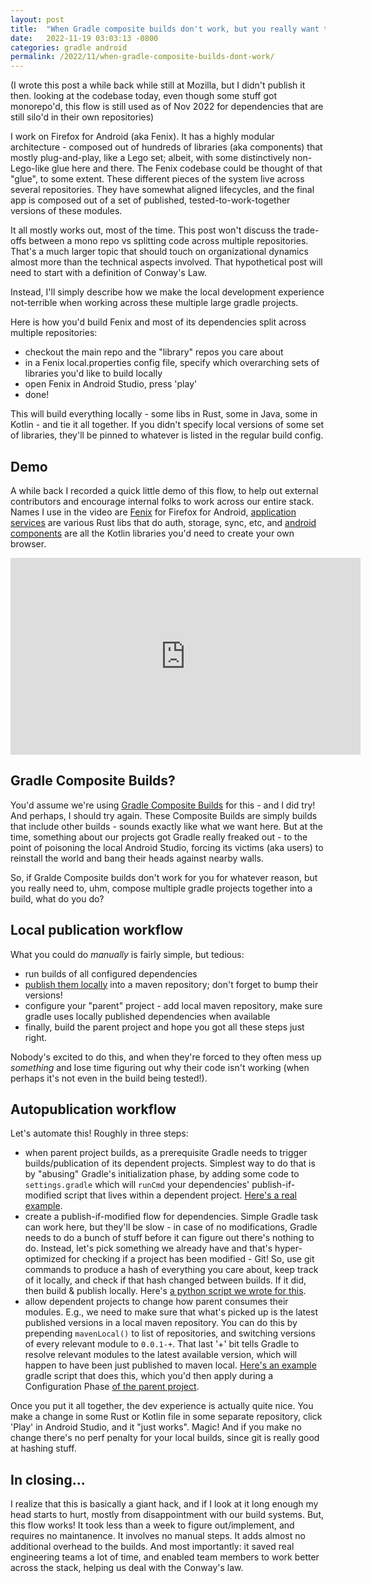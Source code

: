 ```yaml
---
layout: post
title:  "When Gradle composite builds don't work, but you really want them"
date:   2022-11-19 03:03:13 -0800
categories: gradle android
permalink: /2022/11/when-gradle-composite-builds-dont-work/
---
```


(I wrote this post a while back while still at Mozilla, but I didn't publish it then. looking at the codebase today, even though some stuff got monorepo'd, this flow is still used as of Nov 2022 for dependencies that are still silo'd in their own repositories)

I work on Firefox for Android (aka Fenix). It has a highly modular architecture - composed out of hundreds of libraries (aka components) that mostly plug-and-play, like a Lego set; albeit, with some distinctively non-Lego-like glue here and there. The Fenix codebase could be thought of that "glue", to some extent. These different pieces of the system live across several repositories. They have somewhat aligned lifecycles, and the final app is composed out of a set of published, tested-to-work-together versions of these modules.

It all mostly works out, most of the time. This post won't discuss the trade-offs between a mono repo vs splitting code across multiple repositories. That's a much larger topic that should touch on organizational dynamics almost more than the technical aspects involved. That hypothetical post will need to start with a definition of Conway's Law.

Instead, I'll simply describe how we make the local development experience not-terrible when working across these multiple large gradle projects.

Here is how you'd build Fenix and most of its dependencies split across multiple repositories:
- checkout the main repo and the "library" repos you care about
- in a Fenix local.properties config file, specify which overarching sets of libraries you'd like to build locally
- open Fenix in Android Studio, press 'play'
- done!

This will build everything locally - some libs in Rust, some in Java, some in Kotlin - and tie it all together. If you didn't specify local versions of some set of libraries, they'll be pinned to whatever is listed in the regular build config.

## Demo

A while back I recorded a quick little demo of this flow, to help out external contributors and encourage internal folks to work across our entire stack. Names I use in the video are [Fenix](https://github.com/mozilla-mobile/fenix/) for Firefox for Android, [application services](https://github.com/mozilla/application-services/) are various Rust libs that do auth, storage, sync, etc, and [android components](https://github.com/mozilla-mobile/android-components/) are all the Kotlin libraries you'd need to create your own browser.

<iframe width="560" height="315" src="https://www.youtube-nocookie.com/embed/qZKlBzVvQGc" title="YouTube video player" frameborder="0" allow="accelerometer; autoplay; clipboard-write; encrypted-media; gyroscope; picture-in-picture" allowfullscreen></iframe>

## Gradle Composite Builds?
You'd assume we're using [Gradle Composite Builds](https://docs.gradle.org/current/userguide/composite_builds.html) for this - and I did try! And perhaps, I should try again. These Composite Builds are simply builds that include other builds - sounds exactly like what we want here. But at the time, something about our projects got Gradle really freaked out - to the point of poisoning the local Android Studio, forcing its victims (aka users) to reinstall the world and bang their heads against nearby walls.

So, if Gralde Composite builds don't work for you for whatever reason, but you really need to, uhm, compose multiple gradle projects together into a build, what do you do?

## Local publication workflow

What you could do _manually_ is fairly simple, but tedious:
- run builds of all configured dependencies
- [publish them locally](https://docs.gradle.org/current/userguide/publishing_maven.html) into a maven repository; don't forget to bump their versions!
- configure your "parent" project - add local maven repository, make sure gradle uses locally published dependencies when available
- finally, build the parent project and hope you got all these steps just right.

Nobody's excited to do this, and when they're forced to they often mess up _something_ and lose time figuring out why their code isn't working (when perhaps it's not even in the build being tested!).

## Autopublication workflow

Let's automate this! Roughly in three steps:

- when parent project builds, as a prerequisite Gradle needs to trigger builds/publication of its dependent projects. Simplest way to do that is by "abusing" Gradle's initialization phase, by adding some code to `settings.gradle` which will `runCmd` your dependencies' publish-if-modified script that lives within a dependent project. [Here's a real example](https://github.com/mozilla-mobile/fenix/blob/7bbee763a6822f8f13b1cb13efdecbf16fbb2873/settings.gradle#L45-L59).
- create a publish-if-modified flow for dependencies. Simple Gradle task can work here, but they'll be slow - in case of no modifications, Gradle needs to do a bunch of stuff before it can figure out there's nothing to do. Instead, let's pick something we already have and that's hyper-optimized for checking if a project has been modified - Git! So, use git commands to produce a hash of everything you care about, keep track of it locally, and check if that hash changed between builds. If it did, then build & publish locally. Here's [a python script we wrote for this](https://github.com/mozilla-mobile/android-components/blob/5d2314d081859fcd8d7aead5d210a2c8c6706e8e/automation/publish_to_maven_local_if_modified.py).
- allow dependent projects to change how parent consumes their modules. E.g., we need to make sure that what's picked up is the latest published versions in a local maven repository. You can do this by prepending `mavenLocal()` to list of repositories, and switching versions of every relevant module to `0.0.1-+`. That last '+' bit tells Gradle to resolve relevant modules to the latest available version, which will happen to have been just published to maven local. [Here's an example](https://github.com/mozilla-mobile/android-components/blob/5d2314d081859fcd8d7aead5d210a2c8c6706e8e/substitute-local-ac.gradle) gradle script that does this, which you'd then apply during a Configuration Phase [of the parent project](https://github.com/mozilla-mobile/fenix/blob/7bbee763a6822f8f13b1cb13efdecbf16fbb2873/app/build.gradle#L797-L800).

Once you put it all together, the dev experience is actually quite nice. You make a change in some Rust or Kotlin file in some separate repository, click 'Play' in Android Studio, and it "just works". Magic! And if you make no change there's no perf penalty for your local builds, since git is really good at hashing stuff.

## In closing...

I realize that this is basically a giant hack, and if I look at it long enough my head starts to hurt, mostly from disappointment with our build systems. But, this flow works! It took less than a week to figure out/implement, and requires no maintanence. It involves no manual steps. It adds almost no additional overhead to the builds. And most importantly: it saved real engineering teams a lot of time, and enabled team members to work better across the stack, helping us deal with the Conway's law.